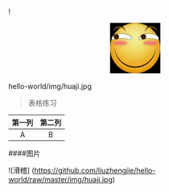 !<p align="center">
  <img src="img/huaji.jpg" width="100px"/>
</p>

hello-world/img/huaji.jpg 
> 表格练习  

|第一列 |第二列 |
|:--------------:|:--------------:|
| A | B |

####图片

![滑稽] (https://github.com/liuzhengjie/hello-world/raw/master/img/huaji.jpg)
